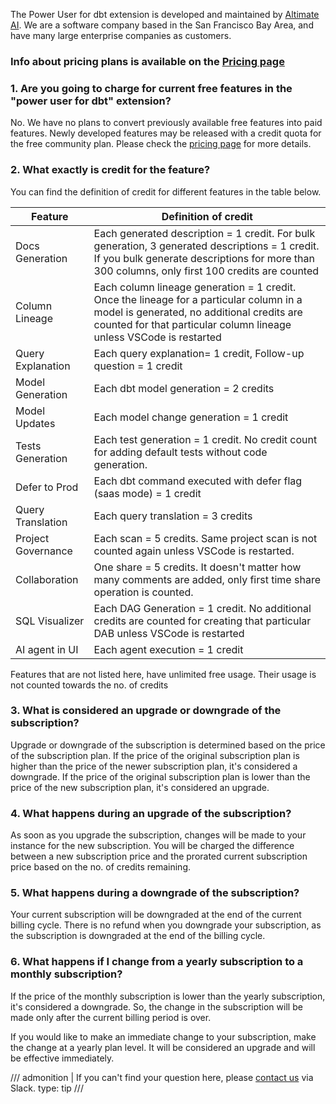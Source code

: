 The Power User for dbt extension is developed and maintained by [Altimate AI](https://www.altimate.ai). We are a software company based in the San Francisco Bay Area, and have many large enterprise companies as customers.

### **Info about pricing plans is available on the [Pricing page](https://www.altimate.ai/pricing)**

### 1. **Are you going to charge for current free features in the "power user for dbt" extension?**

No. We have no plans to convert previously available free features into paid features. Newly developed features may be released with a credit quota for the free community plan. Please check the [pricing page](https://www.altimate.ai/pricing) for more details.

### 2. **What exactly is credit for the feature?**

You can find the definition of credit for different features in the table below.

| Feature            | Definition of credit                                                                                                                                                                                         |
| ------------------ | ------------------------------------------------------------------------------------------------------------------------------------------------------------------------------------------------------------ |
| Docs Generation    | Each generated description = 1 credit. For bulk generation, 3 generated descriptions = 1 credit. If you bulk generate descriptions for more than 300 columns, only first 100 credits are counted             |
| Column Lineage     | Each column lineage generation = 1 credit. Once the lineage for a particular column in a model is generated, no additional credits are counted for that particular column lineage unless VSCode is restarted |
| Query Explanation  | Each query explanation= 1 credit, Follow-up question = 1 credit                                                                                                                                              |
| Model Generation   | Each dbt model generation = 2 credits                                                                                                                                                                        |
| Model Updates      | Each model change generation = 1 credit                                                                                                                                                                      |
| Tests Generation   | Each test generation = 1 credit. No credit count for adding default tests without code generation.                                                                                                           |
| Defer to Prod      | Each dbt command executed with defer flag (saas mode) = 1 credit                                                                                                                                             |
| Query Translation  | Each query translation = 3 credits                                                                                                                                                                           |
| Project Governance | Each scan = 5 credits. Same project scan is not counted again unless VSCode is restarted.                                                                                                                    |
| Collaboration      | One share = 5 credits. It doesn't matter how many comments are added, only first time share operation is counted.                                                                                            |
| SQL Visualizer     | Each DAG Generation = 1 credit. No additional credits are counted for creating that particular DAB unless VSCode is restarted                                                                                |
| AI agent in UI     | Each agent execution = 1 credit                                                                                                                                                                              |

Features that are not listed here, have unlimited free usage. Their usage is not counted towards the no. of credits

### 3. **What is considered an upgrade or downgrade of the subscription?**

Upgrade or downgrade of the subscription is determined based on the price of the subscription plan. If the price of the original subscription plan is higher than the price of the newer subscription plan, it's considered a downgrade. If the price of the original subscription plan is lower than the price of the new subscription plan, it's considered an upgrade.

### 4. **What happens during an upgrade of the subscription?**

As soon as you upgrade the subscription, changes will be made to your instance for the new subscription. You will be charged the difference between a new subscription price and the prorated current subscription price based on the no. of credits remaining.

### 5. **What happens during a downgrade of the subscription?**

Your current subscription will be downgraded at the end of the current billing cycle. There is no refund when you downgrade your subscription, as the subscription is downgraded at the end of the billing cycle.

### 6. **What happens if I change from a yearly subscription to a monthly subscription?**

If the price of the monthly subscription is lower than the yearly subscription, it's considered a downgrade. So, the change in the subscription will be made only after the current billing period is over.

If you would like to make an immediate change to your subscription, make the change at a yearly plan level. It will be considered an upgrade and will be effective immediately.

/// admonition | If you can't find your question here, please [contact us](https://www.altimate.ai/support) via Slack.
type: tip
///

